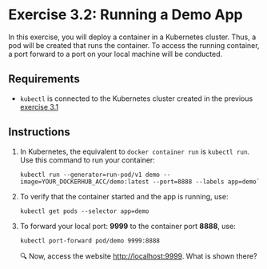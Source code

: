 # Exercise 3.2: Running a Demo App

In this exercise, you will deploy a container in a Kubernetes cluster. Thus, a pod will be created that runs the container. To access the running container, a port forward to a port on your local machine will be conducted. 

## Requirements

* `kubectl` is connected to the Kubernetes cluster created in the previous [exercise 3.1](../exercise%203.1)

## Instructions

1. In Kubernetes, the equivalent to `docker container run` is `kubectl run`. Use this command to run your container:

    ```console
    kubectl run --generator=run-pod/v1 demo --image=YOUR_DOCKERHUB_ACC/demo:latest --port=8888 --labels app=demo`
    ```

1. To verify that the container started and the app is running, use:
    
    ```console
    kubectl get pods --selector app=demo
    ```

1. To forward your local port: **9999** to the container port **8888**, use:
    
    ```console
    kubectl port-forward pod/demo 9999:8888
    ```

    :mag: Now, access the website [http://localhost:9999](http://localhost:9999). What is shown there? 
